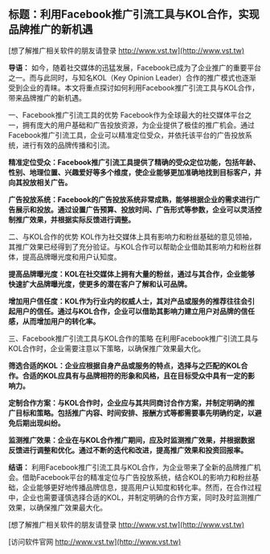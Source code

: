 ## **标题：利用Facebook推广引流工具与KOL合作，实现品牌推广的新机遇**

[想了解推广相关软件的朋友请登录 http://www.vst.tw](http://www.vst.tw)

**导语：**
如今，随着社交媒体的迅猛发展，Facebook已成为了企业推广的重要平台之一。而与此同时，与知名KOL（Key Opinion Leader）合作的推广模式也逐渐受到企业的青睐。本文将重点探讨如何利用Facebook推广引流工具与KOL合作，带来品牌推广的新机遇。

一、Facebook推广引流工具的优势
Facebook作为全球最大的社交媒体平台之一，拥有庞大的用户基础和广告投放资源，为企业提供了极佳的推广机会。通过Facebook推广引流工具，企业可以精准定位受众，并依托该平台的广告投放系统，进行有效的品牌传播和引流。

**精准定位受众：Facebook推广引流工具提供了精确的受众定位功能，包括年龄、性别、地理位置、兴趣爱好等多个维度，使企业能够更加准确地找到目标客户，并向其投放相关广告。**

**广告投放系统：Facebook的广告投放系统非常成熟，能够根据企业的需求进行广告展示和投放。通过设置广告预算、投放时间、广告形式等参数，企业可以灵活控制推广效果，并根据实际反馈进行调整。**

二、与KOL合作的优势
KOL作为社交媒体上具有影响力和粉丝基础的意见领袖，其推广效果已经得到了充分验证。与KOL合作可以帮助企业借助其影响力和粉丝群体，提高品牌曝光度和用户认知度。

**提高品牌曝光度：KOL在社交媒体上拥有大量的粉丝，通过与其合作，企业能够快速扩大品牌曝光度，使更多的潜在客户了解和认可品牌。**

**增加用户信任度：KOL作为行业内的权威人士，其对产品或服务的推荐往往会引起用户的信任。通过与KOL合作，企业可以借助其影响力建立用户对品牌的信任感，从而增加用户的转化率。**

三、Facebook推广引流工具与KOL合作的策略
在利用Facebook推广引流工具与KOL合作时，企业需要注意以下策略，以确保推广效果最大化。

**筛选合适的KOL：企业应根据自身产品或服务的特点，选择与之匹配的KOL合作。合适的KOL应具有与品牌相符的形象和风格，且在目标受众中具有一定的影响力。**

**定制合作方案：与KOL合作时，企业应与其共同商讨合作方案，并制定明确的推广目标和策略。包括推广内容、时间安排、报酬方式等都需要事先明确约定，以避免后期出现纠纷。**

**监测推广效果：企业在与KOL合作推广期间，应及时监测推广效果，并根据数据反馈进行调整和优化。通过不断的迭代和改进，提高推广效果和投资回报率。**

**结语：**
利用Facebook推广引流工具与KOL合作，为企业带来了全新的品牌推广机会。借助Facebook平台的精准定位与广告投放系统，结合KOL的影响力和粉丝基础，企业能够更好地传播品牌信息，提高用户认知度和转化率。然而，在合作过程中，企业也需要谨慎选择合适的KOL，并制定明确的合作方案，同时及时监测推广效果，以确保推广效果最大化。

[想了解推广相关软件的朋友请登录 http://www.vst.tw](http://www.vst.tw)


[访问软件官网 http://www.vst.tw](http://www.vst.tw)
